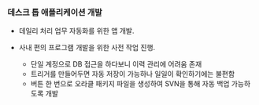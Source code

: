 ### 데스크 톱 애플리케이션 개발

* 데일리 처리 업무 자동화를 위한 앱 개발.
* 사내 편의 프로그램 개발을 위한 사전 작업 진행.

  * 단일 계정으로 DB 접근을 하다보니 이력 관리에 어려움 존재
  * 트리거를 만들어두면 자동 저장이 가능하나 일일이 확인하기에는 불편함
  * 버튼 한 번으로 오라클 패키지 파일을 생성하여 SVN을 통해 자동 백업 가능하도록 개발
